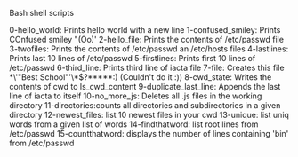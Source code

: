 Bash shell scripts

0-hello_world: Prints hello world with a new line
1-confused_smiley: Prints COnfused smiley "(Ôo)'
2-hello_file: Prints the contents of /etc/passwd file
3-twofiles: Prints the contents of /etc/passwd an /etc/hosts files
4-lastlines: Prints last 10 lines of /etc/passwd
5-firstlines: Prints first 10 lines of /etc/passwd
6-third_line: Prints third line of iacta file
7-file: Creates this file \*\\'"Best School"\'\\*$\?\*\*\*\*\*:) (Couldn't do it :))
8-cwd_state: Writes the contents of cwd to ls_cwd_content
9-duplicate_last_line: Appends the last line of iacta to itself
10-no_more_js: Deletes all .js files in the working directory
11-directories:counts all directories and subdirectories in a given directory
12-newest_files: list 10 newest files in your cwd
13-unique: list uniq words from a given list of words
14-findthatword: list root lines from /etc/passwd
15-countthatword: displays the number of lines containing 'bin' from /etc/passwd
